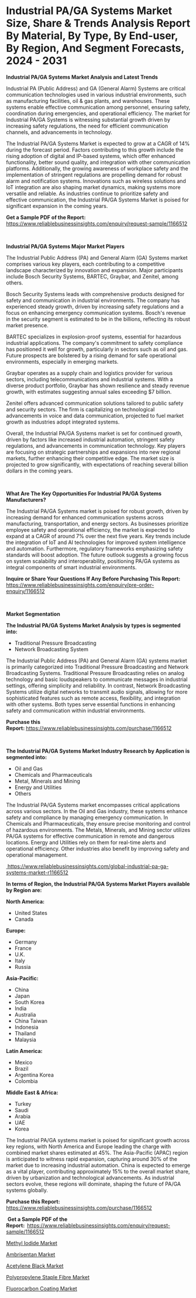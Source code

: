 <p><h1>Industrial PA/GA Systems Market Size, Share & Trends Analysis Report By Material, By Type, By End-user, By Region, And Segment Forecasts, 2024 - 2031</h1></p><p><strong>Industrial PA/GA Systems Market Analysis and Latest Trends</strong></p>
<p><p>Industrial PA (Public Address) and GA (General Alarm) Systems are critical communication technologies used in various industrial environments, such as manufacturing facilities, oil & gas plants, and warehouses. These systems enable effective communication among personnel, ensuring safety, coordination during emergencies, and operational efficiency. The market for Industrial PA/GA Systems is witnessing substantial growth driven by increasing safety regulations, the need for efficient communication channels, and advancements in technology.</p><p>The Industrial PA/GA Systems Market is expected to grow at a CAGR of 14% during the forecast period. Factors contributing to this growth include the rising adoption of digital and IP-based systems, which offer enhanced functionality, better sound quality, and integration with other communication platforms. Additionally, the growing awareness of workplace safety and the implementation of stringent regulations are propelling demand for robust alarm and notification systems. Innovations such as wireless solutions and IoT integration are also shaping market dynamics, making systems more versatile and reliable. As industries continue to prioritize safety and effective communication, the Industrial PA/GA Systems Market is poised for significant expansion in the coming years.</p></p>
<p><strong>Get a Sample PDF of the Report:&nbsp;</strong> <a href="https://www.reliablebusinessinsights.com/enquiry/request-sample/1166512?utm_campaign=48&utm_medium=2&utm_source=Github&utm_content=ia&utm_term=11122024&utm_id=industrial-paga-systems">https://www.reliablebusinessinsights.com/enquiry/request-sample/1166512</a></p>
<p>&nbsp;</p>
<p><strong>Industrial PA/GA Systems Major Market Players</strong></p>
<p><p>The Industrial Public Address (PA) and General Alarm (GA) Systems market comprises various key players, each contributing to a competitive landscape characterized by innovation and expansion. Major participants include Bosch Security Systems, BARTEC, Graybar, and Zenitel, among others.</p><p>Bosch Security Systems leads with comprehensive products designed for safety and communication in industrial environments. The company has experienced steady growth, driven by increasing safety regulations and a focus on enhancing emergency communication systems. Bosch's revenue in the security segment is estimated to be in the billions, reflecting its robust market presence.</p><p>BARTEC specializes in explosion-proof systems, essential for hazardous industrial applications. The company's commitment to safety compliance has positioned it well for growth, particularly in sectors such as oil and gas. Future prospects are bolstered by a rising demand for safe operational environments, especially in emerging markets.</p><p>Graybar operates as a supply chain and logistics provider for various sectors, including telecommunications and industrial systems. With a diverse product portfolio, Graybar has shown resilience and steady revenue growth, with estimates suggesting annual sales exceeding $7 billion.</p><p>Zenitel offers advanced communication solutions tailored to public safety and security sectors. The firm is capitalizing on technological advancements in voice and data communication, projected to fuel market growth as industries adopt integrated systems.</p><p>Overall, the Industrial PA/GA Systems market is set for continued growth, driven by factors like increased industrial automation, stringent safety regulations, and advancements in communication technology. Key players are focusing on strategic partnerships and expansions into new regional markets, further enhancing their competitive edge. The market size is projected to grow significantly, with expectations of reaching several billion dollars in the coming years.</p></p>
<p>&nbsp;</p>
<p><strong>What Are The Key Opportunities For Industrial PA/GA Systems Manufacturers?</strong></p>
<p><p>The Industrial PA/GA Systems market is poised for robust growth, driven by increasing demand for enhanced communication systems across manufacturing, transportation, and energy sectors. As businesses prioritize employee safety and operational efficiency, the market is expected to expand at a CAGR of around 7% over the next five years. Key trends include the integration of IoT and AI technologies for improved system intelligence and automation. Furthermore, regulatory frameworks emphasizing safety standards will boost adoption. The future outlook suggests a growing focus on system scalability and interoperability, positioning PA/GA systems as integral components of smart industrial environments.</p></p>
<p><strong>Inquire or Share Your Questions If Any Before Purchasing This Report:</strong> <a href="https://www.reliablebusinessinsights.com/enquiry/pre-order-enquiry/1166512?utm_campaign=48&utm_medium=2&utm_source=Github&utm_content=ia&utm_term=11122024&utm_id=industrial-paga-systems">https://www.reliablebusinessinsights.com/enquiry/pre-order-enquiry/1166512</a></p>
<p>&nbsp;</p>
<p><strong>Market Segmentation</strong></p>
<p><strong>The Industrial PA/GA Systems Market Analysis by types is segmented into:</strong></p>
<p><ul><li>Traditional Pressure Broadcasting</li><li>Network Broadcasting System</li></ul></p>
<p><p>The Industrial Public Address (PA) and General Alarm (GA) systems market is primarily categorized into Traditional Pressure Broadcasting and Network Broadcasting Systems. Traditional Pressure Broadcasting relies on analog technology and basic loudspeakers to communicate messages in industrial settings, offering simplicity and reliability. In contrast, Network Broadcasting Systems utilize digital networks to transmit audio signals, allowing for more sophisticated features such as remote access, flexibility, and integration with other systems. Both types serve essential functions in enhancing safety and communication within industrial environments.</p></p>
<p><strong>Purchase this Report:&nbsp;</strong><a href="https://www.reliablebusinessinsights.com/purchase/1166512?utm_campaign=48&utm_medium=2&utm_source=Github&utm_content=ia&utm_term=11122024&utm_id=industrial-paga-systems">https://www.reliablebusinessinsights.com/purchase/1166512</a></p>
<p>&nbsp;</p>
<p><strong>The Industrial PA/GA Systems Market Industry Research by Application is segmented into:</strong></p>
<p><ul><li>Oil and Gas</li><li>Chemicals and Pharmaceuticals</li><li>Metal, Minerals and Mining</li><li>Energy and Utilities</li><li>Others</li></ul></p>
<p><p>The Industrial PA/GA Systems market encompasses critical applications across various sectors. In the Oil and Gas industry, these systems enhance safety and compliance by managing emergency communication. In Chemicals and Pharmaceuticals, they ensure precise monitoring and control of hazardous environments. The Metals, Minerals, and Mining sector utilizes PA/GA systems for effective communication in remote and dangerous locations. Energy and Utilities rely on them for real-time alerts and operational efficiency. Other industries also benefit by improving safety and operational management.</p></p>
<p><a href="https://www.reliablebusinessinsights.com/global-industrial-pa-ga-systems-market-r1166512?utm_campaign=48&utm_medium=2&utm_source=Github&utm_content=ia&utm_term=11122024&utm_id=industrial-paga-systems">&nbsp;https://www.reliablebusinessinsights.com/global-industrial-pa-ga-systems-market-r1166512</a></p>
<p><strong>In terms of Region, the Industrial PA/GA Systems Market Players available by Region are:</strong></p>
<p>
    <p> <strong> North America: </strong>
        <ul>
            <li>United States</li>
            <li>Canada</li>
        </ul>
        </p> 
    <p> <strong> Europe: </strong>
        <ul>
            <li>Germany</li>
            <li>France</li>
            <li>U.K.</li>
            <li>Italy</li>
            <li>Russia</li>
        </ul>
        </p> 
    <p> <strong> Asia-Pacific: </strong>
        <ul>
            <li>China</li>
            <li>Japan</li>
            <li>South Korea</li>
            <li>India</li>
            <li>Australia</li>
            <li>China Taiwan</li>
            <li>Indonesia</li>
            <li>Thailand</li>
            <li>Malaysia</li>
        </ul>
        </p> 
    <p> <strong> Latin America: </strong>
        <ul>
            <li>Mexico</li>
            <li>Brazil</li>
            <li>Argentina Korea</li>
            <li>Colombia</li>
        </ul>
        </p> 
    <p> <strong> Middle East & Africa: </strong>
        <ul>
            <li>Turkey</li>
            <li>Saudi</li>
            <li>Arabia</li>
            <li>UAE</li>
            <li>Korea</li>
        </ul>
    </p>
    </p>
<p><p>The Industrial PA/GA systems market is poised for significant growth across key regions, with North America and Europe leading the charge with combined market shares estimated at 45%. The Asia-Pacific (APAC) region is anticipated to witness rapid expansion, capturing around 30% of the market due to increasing industrial automation. China is expected to emerge as a vital player, contributing approximately 15% to the overall market share, driven by urbanization and technological advancements. As industrial sectors evolve, these regions will dominate, shaping the future of PA/GA systems globally.</p></p>
<p><strong>Purchase this Report: </strong><a href="https://www.reliablebusinessinsights.com/purchase/1166512?utm_campaign=48&utm_medium=2&utm_source=Github&utm_content=ia&utm_term=11122024&utm_id=industrial-paga-systems">https://www.reliablebusinessinsights.com/purchase/1166512</a></p>
<p>&nbsp;<strong>Get a Sample PDF of the Report:&nbsp;&nbsp;</strong><a href="https://www.reliablebusinessinsights.com/enquiry/request-sample/1166512?utm_campaign=48&utm_medium=2&utm_source=Github&utm_content=ia&utm_term=11122024&utm_id=industrial-paga-systems">https://www.reliablebusinessinsights.com/enquiry/request-sample/1166512</a></p>
<p><strong></strong></p>
<p><p><a href="https://www.linkedin.com/pulse/methyl-iodide-market-consolidation-impact-structure-2024-2031-7tyee?utm_campaign=48&utm_medium=2&utm_source=Github&utm_content=ia&utm_term=11122024&utm_id=industrial-paga-systems">Methyl Iodide Market</a></p><p><a href="https://www.linkedin.com/pulse/global-ambrisentan-market-study-2024-2031-59-cagr-vkkve?utm_campaign=48&utm_medium=2&utm_source=Github&utm_content=ia&utm_term=11122024&utm_id=industrial-paga-systems">Ambrisentan Market</a></p><p><a href="https://www.linkedin.com/pulse/acetylene-black-market-analysis-report-2024-2031-projected-uwh0e?utm_campaign=48&utm_medium=2&utm_source=Github&utm_content=ia&utm_term=11122024&utm_id=industrial-paga-systems">Acetylene Black Market</a></p><p><a href="https://www.linkedin.com/pulse/polypropylene-staple-fibre-market-analysis-report-2024-2031-c05ze?utm_campaign=48&utm_medium=2&utm_source=Github&utm_content=ia&utm_term=11122024&utm_id=industrial-paga-systems">Polypropylene Staple Fibre Market</a></p><p><a href="https://www.linkedin.com/pulse/global-fluorocarbon-coating-market-opportunities-challenges2024-ukene?utm_campaign=48&utm_medium=2&utm_source=Github&utm_content=ia&utm_term=11122024&utm_id=industrial-paga-systems">Fluorocarbon Coating Market</a></p></p>